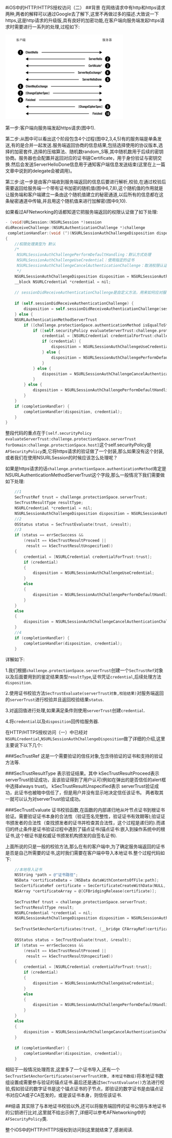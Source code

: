 #iOS中的HTTP/HTTPS授权访问（二）
##背景
在网络请求中有http和https请求两种,两者的解释可以通过Google去了解下,这里不再做过多的描述.大致说一下https,这是http请求的升级版,具有良好的加密功能,在客户端向服务端发起https请求时需要进行一系列的处理,过程如下:

![处理过程](HTTPS认证流程.png)

第一步:客户端向服务端发起https请求(图中1).

第二步:从图中可以看出这个阶段包含4个过程(图中2,3,4,5)有的服务端是单条发送,有的是合并一起发送.服务端返回协商的信息结果,包括选择使用的协议版本,选择的加密套件,选择的压缩算法、随机数random_S等,其中随机数用于后续的密钥协商。服务器也会配置并返回对应的证书链Certificate，用于身份验证与密钥交换.然后会发送ServerHelloDone信息用于通知客户端信息发送结束(这里在上一篇文章中说到的delegate会被调用)。

第三步:这一步是由客户端收到服务端返回的信息后要进行解析,校验,在通过校验后需要返回给服务端一个带有证书加密的随机值(图中6,7,8),这个随机值的作用就是让服务端和客户端建立一条由这个随机值建立的秘密通道,以后所有的信息都在这条秘密通道中传输,并且用这个随机值来进行加解密(图中9,10).

如果看过AFNetworking的话都知道它把服务端返回的权限认证做了如下处理:

```objective-c
- (void)URLSession:(NSURLSession *)session
didReceiveChallenge:(NSURLAuthenticationChallenge *)challenge
 completionHandler:(void (^)(NSURLSessionAuthChallengeDisposition disposition, NSURLCredential *credential))completionHandler
{
    //权限处理类型为 默认
    /*
     NSURLSessionAuthChallengePerformDefaultHandling：默认方式处理
     NSURLSessionAuthChallengeUseCredential：使用指定的证书
     NSURLSessionAuthChallengeCancelAuthenticationChallenge：取消权限认证
     */
    NSURLSessionAuthChallengeDisposition disposition = NSURLSessionAuthChallengePerformDefaultHandling;
    __block NSURLCredential *credential = nil;

    // sessionDidReceiveAuthenticationChallenge是自定义方法，用来如何应对服务器端的认证挑战

    if (self.sessionDidReceiveAuthenticationChallenge) {
        disposition = self.sessionDidReceiveAuthenticationChallenge(session, challenge, &credential);
    } else {
    NSURLAuthenticationMethodServerTrust
        if ([challenge.protectionSpace.authenticationMethod isEqualToString:NSURLAuthenticationMethodServerTrust]) {
            if ([self.securityPolicy evaluateServerTrust:challenge.protectionSpace.serverTrust forDomain:challenge.protectionSpace.host]) {
                credential = [NSURLCredential credentialForTrust:challenge.protectionSpace.serverTrust];
                if (credential) {
                    disposition = NSURLSessionAuthChallengeUseCredential;
                } else {
                    disposition = NSURLSessionAuthChallengePerformDefaultHandling;
                }
            } else {
                disposition = NSURLSessionAuthChallengeCancelAuthenticationChallenge;
            }
        } else {
            disposition = NSURLSessionAuthChallengePerformDefaultHandling;
        }
    }
    if (completionHandler) {
        completionHandler(disposition, credential);
    }
}
```

整段代码的重点在于`[self.securityPolicy evaluateServerTrust:challenge.protectionSpace.serverTrust forDomain:challenge.protectionSpace.host]`这个self.securityPolicy是`AFSecurityPolicy`类,它将https请求的验证做了一个封装,那么如果没有这个封装,或者我们在使用NSURLSession的时候应该怎么处理呢？

如果是https请求的话`challenge.protectionSpace.authenticationMethod`肯定是NSURLAuthenticationMethodServerTrust这个字段,那么一般情况下我们需要做如下处理:

```objective-c
	//1
    SecTrustRef trust = challenge.protectionSpace.serverTrust;
    SecTrustResultType resultType;
    NSURLCredential *credential = nil;
    NSURLSessionAuthChallengeDisposition disposition = NSURLSessionAuthChallengePerformDefaultHandling;
    //2
    OSStatus status = SecTrustEvaluate(trust, &result);
    //3
    if (status == errSecSuccess &&
        (result == kSecTrustResultProceed ||
         result == kSecTrustResultUnspecified))
    {
        credential = [NSURLCredential credentialForTrust:trust];
        if (credential)
        {
            disposition = NSURLSessionAuthChallengeUseCredential;
        }
        else
        {
            disposition = NSURLSessionAuthChallengePerformDefaultHandling;
        }
    }
    else
    {
        disposition = NSURLSessionAuthChallengeCancelAuthenticationChallenge;
    }
    //4
    if (completionHandler) {
        completionHandler(disposition, credential);
    }
```

详解如下:

1.我们根据`challenge.protectionSpace.serverTrust`创建一个`SecTrustRef`对象以及后面要用到的鉴定结果类型`resultType`,证书凭证`credential`,后续处理方法`disposition`.

2.使用证书校验方法`SecTrustEvaluate(serverTrust对象,校验结果)`对服务端返回的`serverTrust`进行校验并且返回校验结果`status`.

3.对返回值进行处理,如果满足条件则使用`serverTrust`创建`credential`.

4.将`credential`以及`disposition`回传给服务器.

在HTTP/HTTPS授权访问（一）中已经对`NSURLCredential`,`NSURLSessionAuthChallengeDisposition`做了详细的介绍,这里主要说下以下几个:

###SecTrustRef
这是一个需要验证的信任对象,包含待验证的证书和支持的验证方法等.

###SecTrustResultType
表示验证结果。其中 kSecTrustResultProceed表示serverTrust验证成功，且该验证得到了用户认可(例如在弹出的是否信任的alert框中选择always trust)。 kSecTrustResultUnspecified表示 serverTrust验证成功，此证书也被暗中信任了，但是用户并没有显示地决定信任该证书。 两者取其一就可以认为对serverTrust验证成功。

###SecTrustEvaluate
证书校验函数,在函数的内部递归地从叶节点证书到根证书验证。需要验证证书本身的合法性（验证签名完整性，验证证书有效期等);验证证书颁发者的合法性（查找颁发者的证书并检查其合法性，这个过程是递归的).而递归的终止条件是证书验证过程中遇到了锚点证书(锚点证书:嵌入到操作系统中的根证书,这个根证书是权威证书颁发机构颁发的自签名证书).

上面所说的只是一般的校验方法,那么在有的客户端中,为了确定服务端返回的证书是否是自己所需要的证书,这时我们需要在客户端中导入本地证书.整个过程代码如下:

```objective-c
    //本地导入证书
    NSString *path = @"证书路径";
    NSData *certificateData = [NSData dataWithContentsOfFile:path];
    SecCertificateRef certificate = SecCertificateCreateWithData(NULL, (__bridge CFDataRef)certificateData);
    NSArray *certificateArray = @[CFBridgingRelease(certificate)];
    
    SecTrustRef trust = challenge.protectionSpace.serverTrust;
    SecTrustResultType result;
    NSURLCredential *credential = nil;
    NSURLSessionAuthChallengeDisposition disposition = NSURLSessionAuthChallengePerformDefaultHandling;
    
    SecTrustSetAnchorCertificates(trust, (__bridge CFArrayRef)certificateArray);
    
    OSStatus status = SecTrustEvaluate(trust, &result);
    if (status == errSecSuccess &&
        (result == kSecTrustResultProceed ||
         result == kSecTrustResultUnspecified))
    {
        credential = [NSURLCredential credentialForTrust:trust];
        if (credential)
        {
            disposition = NSURLSessionAuthChallengeUseCredential;
        }
        else
        {
            disposition = NSURLSessionAuthChallengePerformDefaultHandling;
        }
    }
    else
    {
        disposition = NSURLSessionAuthChallengeCancelAuthenticationChallenge;
    }
    
    if (completionHandler) {
        completionHandler(disposition, credential);
    }
```

相较于一般情况处理而言,这里多了一个证书导入,还有一个`SecTrustSetAnchorCertificates(serverTrust对象, 本地证书数组)`将本地证书数组设置成需要参与验证的锚点证书.最后还是通过`SecTrustEvaluate()`方法进行校验,假如验证的数字证书是这个锚点证书的子节点，即验证的数字证书是由锚点证书对应CA或子CA签发的，或是该证书本身，则信任该证书.

##结语
其实除了与本地证书校验以外,还可以将服务端回传的证书公钥与本地证书的公钥进行比对,这里就不给出示例了,详细可以参考AFNetworking中的`AFSecurityPolicy`类.

整个iOS中的HTTP/HTTPS授权到访问到这里就结束了,感谢阅读.